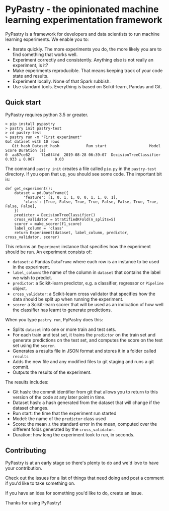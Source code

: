 PyPastry - the opinionated machine learning experimentation framework
=====================================================================

PyPastry is a framework for developers and data scientists to run
machine learning experiments. We enable you to:

 - Iterate quickly. The more experiments you do, the more likely you
   are to find something that works well.
 - Experiment correctly and consistently. Anything else is not really
   an experiment, is it?
 - Make experiments reproducible. That means keeping track of your
   code state and results.
 - Experiment locally. None of that Spark rubbish.
 - Use standard tools. Everything is based on Scikit-learn, Pandas and Git.

Quick start
-----------

PyPastry requires python 3.5 or greater.

    > pip install pypastry
	> pastry init pastry-test
    > cd pastry-test
    > pastry run -m "First experiment"
    Got dataset with 10 rows
       Git hash Dataset hash            Run start                   Model          Score Duration (s)
    0  aa87ce62     71e8f4fd  2019-08-28 06:39:07  DecisionTreeClassifier  0.933 ± 0.067         0.03

The command `pastry init` creates a file called `pie.py` in the `pastry-test` directory. If you open
that up, you should see some code. The important bit is:

    def get_experiment():
        dataset = pd.DataFrame({
            'feature': [1, 0, 1, 1, 0, 0, 1, 1, 0, 1],
            'class': [True, False, True, True, False, False, True, True, False, False],
        })
        predictor = DecisionTreeClassifier()
        cross_validator = StratifiedKFold(n_splits=5)
        scorer = make_scorer(f1_score)
        label_column = 'class'
        return Experiment(dataset, label_column, predictor, cross_validator, scorer)

This returns an `Experiment` instance that specifies how the experiment should be run. An experiment
consists of:
 - `dataset`: a Pandas `DataFrame` where each row is an instance to be used in the experiment.
 - `label_column`: the name of the column in `dataset` that contains the label we wish to predict.
 - `predictor`: a Scikit-learn predictor, e.g. a classifier, regressor or `Pipeline` object.
 - `cross_validator`: a Scikit-learn cross validator that specifies how the data should be split
   up when running the experiment.
 - `scorer` a Scikit-learn scorer that will be used as an indication of how well the classifier has
   learnt to generate predictions.

When you type `pastry run`, PyPastry does this:
 - Splits `dataset` into one or more train and test sets.
 - For each train and test set, it trains the `predictor` on the train set and generate predictions
   on the test set, and computes the score on the test set using the `scorer`.
 - Generates a results file in JSON format and stores it in a folder called `results`
 - Adds the new file and any modified files to git staging and runs a git commit.
 - Outputs the results of the experiment.

The results includes:
 - Git hash: the commit identifier from git that allows you to return to this version of the code
   at any later point in time.
 - Dataset hash: a hash generated from the dataset that will change if the dataset changes.
 - Run start: the time that the experiment run started
 - Model: the name of the `predictor` class used
 - Score: the mean ± the standard error in the mean, computed over the different folds generated
   by the `cross_validator`.
 - Duration: how long the experiment took to run, in seconds.

Contributing
------------

PyPastry is at an early stage so there's plenty to do and we'd love to have your contribution.

Check out the issues for a list of things that need doing and post a comment if you'd like to take
something on.

If you have an idea for something you'd like to do, create an issue.

Thanks for using PyPastry!
